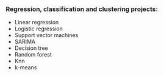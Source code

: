 ### Regression, classification and clustering projects:
- Linear regression
- Logistic regression
- Support vector machines
- SARIMA
- Decision tree
- Random forest
- Knn
- k-means
